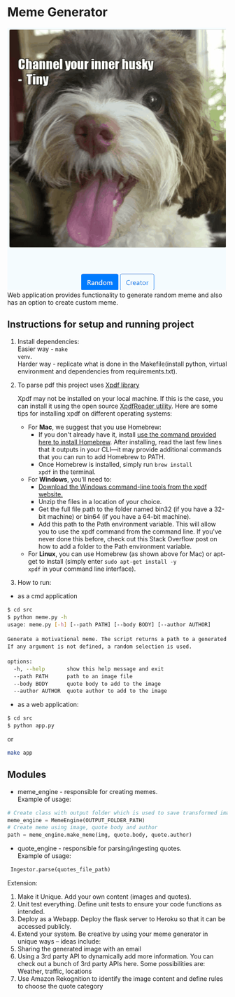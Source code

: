 # Meme Generator
![Web application overview](docs/meme-generator.gif)
Web application provides functionality to generate random meme and also has an option to create custom meme.

## Instructions for setup and running project

1) Install dependencies:<br>
   Easier way - <code>make venv</code>.<br>
   Harder way - replicate what is done in the Makefile(install python, virtual environment and dependencies from
   requirements.txt).<br>
2) To parse pdf this project uses [Xpdf library](https://www.xpdfreader.com/download.html)

   Xpdf may not be installed on your local machine. If this is the case, you can install it using the open source
   [XpdfReader utility](https://www.xpdfreader.com/pdftotext-man.html). Here are some tips for installing xpdf on
   different operating systems:

   - For **Mac**, we suggest that you use Homebrew:
       - If you don't already have it, install [use the command provided here to install Homebrew](https://brew.sh/). After
         installing, read the last few lines that it outputs in your CLI—it may provide additional commands that you can
         run to add Homebrew to PATH.
       - Once Homebrew is installed, simply run <code>brew install xpdf</code> in the terminal.
   - For **Windows**, you'll need to:
       - [Download the Windows command-line tools from the xpdf website.](https://www.xpdfreader.com/download.html)
       - Unzip the files in a location of your choice.
       - Get the full file path to the folder named bin32 (if you have a 32-bit machine) or bin64 (if you have a 64-bit
         machine).
       - Add this path to the Path environment variable. This will allow you to use the xpdf command from the command line.
         If
         you've never done this before, check out this Stack Overflow post on how to add a folder to the Path environment
         variable.
   - For **Linux**, you can use Homebrew (as shown above for Mac) or apt-get to install (simply enter <code>sudo apt-get
     install -y
     xpdf</code> in your command line interface).

3) How to run:

- as a cmd application

```bash
$ cd src
$ python meme.py -h
usage: meme.py [-h] [--path PATH] [--body BODY] [--author AUTHOR]

Generate a motivational meme. The script returns a path to a generated image.
If any argument is not defined, a random selection is used.

options:
  -h, --help       show this help message and exit
  --path PATH      path to an image file
  --body BODY      quote body to add to the image
  --author AUTHOR  quote author to add to the image
```

- as a web application:

```bash
$ cd src
$ python app.py
```

or

```bash
make app
```

## Modules
- meme_engine - responsible for creating memes.<br>
  Example of usage:

```python
# Create class with output folder which is used to save transformed images
meme_engine = MemeEngine(OUTPUT_FOLDER_PATH)
# Create meme using image, quote body and author
path = meme_engine.make_meme(img, quote.body, quote.author)
```

- quote_engine - responsible for parsing/ingesting quotes.<br>
  Example of usage:

```python
 Ingestor.parse(quotes_file_path)
```


Extension:

1) Make it Unique. Add your own content (images and quotes).
2) Unit test everything. Define unit tests to ensure your code functions as intended.
3) Deploy as a Webapp. Deploy the flask server to Heroku so that it can be accessed publicly.
4) Extend your system. Be creative by using your meme generator in unique ways – ideas include:
5) Sharing the generated image with an email
6) Using a 3rd party API to dynamically add more information. You can check out a bunch of 3rd party APIs here. Some
   possibilities are:
   Weather, traffic, locations
7) Use Amazon Rekognition to identify the image content and define rules to choose the quote category
